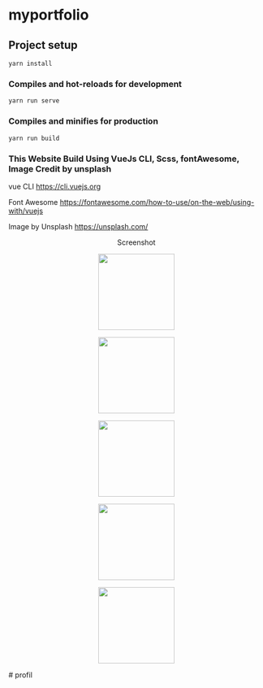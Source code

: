 # myportfolio

## Project setup
```
yarn install
```

### Compiles and hot-reloads for development
```
yarn run serve
```

### Compiles and minifies for production
```
yarn run build

```

### This Website Build Using VueJs CLI, Scss, fontAwesome, Image Credit by unsplash
vue CLI 
https://cli.vuejs.org

Font Awesome
https://fontawesome.com/how-to-use/on-the-web/using-with/vuejs

Image by Unsplash
https://unsplash.com/


<p align=center> Screenshot </p>

<p align="center">
    <img src="https://image.ibb.co/bHvJUJ/Screenshot_2018_07_16_16_46_17.png" width="150">
  </a>
</p>

<p align="center">
    <img src="https://image.ibb.co/gh46Gy/Screenshot_2018_07_16_16_48_43.png" width="150">
</p>

<p align="center">
    <img src="https://image.ibb.co/hh1Lby/Screenshot_2018_07_16_16_48_59.png" width="150">
</p>

<p align="center">
    <img src="https://image.ibb.co/dNC1Yd/Screenshot_2018_07_16_16_49_15.png" width="150">
</p>

<p align="center">
    <img src="https://image.ibb.co/fATrYd/Screenshot_2018_07_16_16_49_46.png" width="150">
</p># profil
